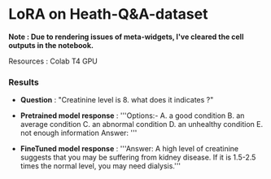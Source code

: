 # LoRA on Heath-Q&A-dataset

**Note : Due to rendering issues of meta-widgets, I've cleared the cell outputs in the notebook.**

Resources : Colab T4 GPU <br> 

### Results
- **Question** : "Creatinine level is 8. what does it indicates ?"
- **Pretrained model response** : '''Options:- A. a good condition B. an average condition
 C. an abnormal condition
 D. an unhealthy condition
 E. not enough information
Answer: '''

- **FineTuned model response** : '''Answer: A high level of creatinine suggests that you may be suffering from kidney disease. If it is 1.5-2.5 times the normal level, you may need dialysis.''' 
